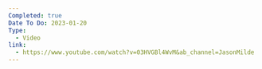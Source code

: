 ```yaml
---
Completed: true
Date To Do: 2023-01-20
Type:
  - Video
link:
  - https://www.youtube.com/watch?v=03HVGBl4WvM&ab_channel=JasonMilde
---
```

